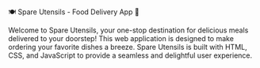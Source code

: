 🍽️ Spare Utensils - Food Delivery App 🚚

Welcome to Spare Utensils, your one-stop destination for delicious meals delivered to your doorstep! 
This web application is designed to make ordering your favorite dishes a breeze. 
Spare Utensils is built with HTML, CSS, and JavaScript to provide a seamless and delightful user experience.



